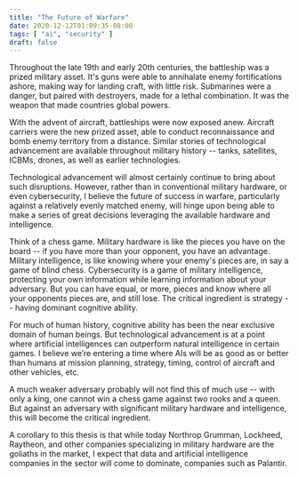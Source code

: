 ```yaml
---
title: "The Future of Warfare"
date: 2020-12-12T01:09:35-08:00
tags: [ "ai", "security" ]
draft: false
---
```


Throughout the late 19th and early 20th centuries, the battleship was a prized military asset. It's guns were able to annihalate enemy fortifications ashore, making way for landing craft, with little risk. Submarines were a danger, but paired with destroyers, made for a lethal combination. It was the weapon that made countries global powers.
<!--more-->
With the advent of aircraft, battleships were now exposed anew. Aircraft carriers were the new prized asset, able to conduct reconnaissance and bomb enemy territory from a distance. Similar stories of technological advancement are available throughout military history -- tanks, satellites, ICBMs, drones, as well as earlier technologies.

Technological advancement will almost certainly continue to bring about such disruptions. However, rather than in conventional military hardware, or even cybersecurity, I believe the future of success in warfare, particularly against a relatively evenly matched enemy, will hinge upon being able to make a series of great decisions leveraging the available hardware and intelligence.

Think of a chess game. Military hardware is like the pieces you have on the board -- if you have more than your opponent, you have an advantage. Military intelligence, is like knowing where your enemy's pieces are, in say a game of blind chess. Cybersecurity is a game of military intelligence, protecting your own information while learning information about your adversary. But you can have equal, or more, pieces and know where all your opponents pieces are, and still lose. The critical ingredient is strategy -- having dominant cognitive ability.

For much of human history, cognitive ability has been the near exclusive domain of human beings. But technological advancement is at a point where artificial intelligences can outperform natural intelligence in certain games. I believe we’re entering a time where AIs will be as good as or better than humans at mission planning, strategy, timing, control of aircraft and other vehicles, etc.

A much weaker adversary probably will not find this of much use -- with only a king, one cannot win a chess game against two rooks and a queen. But against an adversary with significant military hardware and intelligence, this will become the critical ingredient.

A corollary to this thesis is that while today Northrop Grumman, Lockheed, Raytheon, and other companies specializing in military hardware are the goliaths in the market, I expect that data and artificial intelligence companies in the sector will come to dominate, companies such as Palantir.
